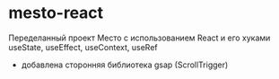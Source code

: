 # mesto-react
Переделанный проект Место с использованием React и его хуками useState, useEffect, useContext, useRef
+ добавлена сторонняя библиотека gsap (ScrollTrigger)
